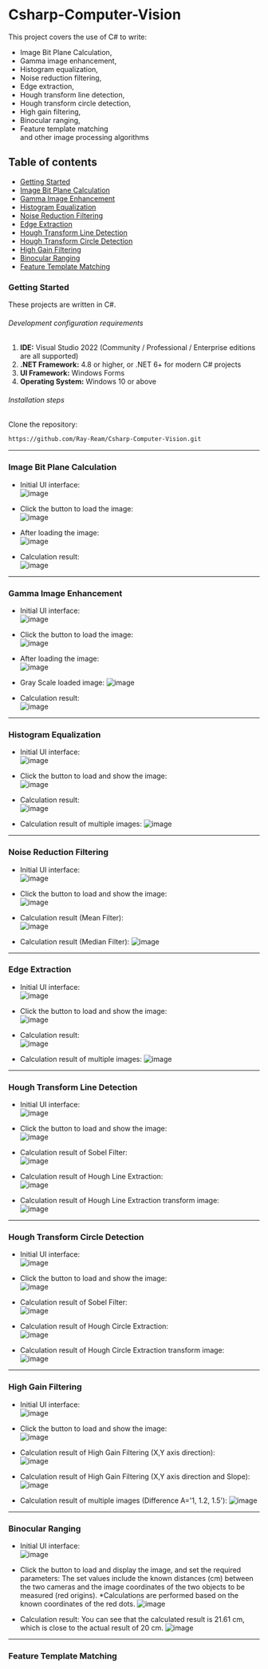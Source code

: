 # Csharp-Computer-Vision

This project covers the use of C# to write:  
- Image Bit Plane Calculation,  
- Gamma image enhancement,  
- Histogram equalization,  
- Noise reduction filtering,  
- Edge extraction,  
- Hough transform line detection,  
- Hough transform circle detection,  
- High gain filtering,  
- Binocular ranging,  
- Feature template matching  
and other image processing algorithms


## Table of contents  
- [Getting Started](#getting-started)
- [Image Bit Plane Calculation](#image-bit-plane-calculation)
- [Gamma Image Enhancement](#gamma-image-enhancement)
- [Histogram Equalization](#histogram-equalization)
- [Noise Reduction Filtering](#noise-reduction-filtering)
- [Edge Extraction](#edge-extraction)
- [Hough Transform Line Detection](#hough-transform-line-detection)
- [Hough Transform Circle Detection](#hough-transform-circle-detection)
- [High Gain Filtering](#high-gain-filtering)
- [Binocular Ranging](#binocular-ranging)
- [Feature Template Matching](#feature-template-matching)


### Getting Started
These projects are written in C#.


###### Development configuration requirements
1. **IDE:** Visual Studio 2022 (Community / Professional / Enterprise editions are all supported)  
2. **.NET Framework:** 4.8 or higher, or .NET 6+ for modern C# projects  
3. **UI Framework:** Windows Forms  
4. **Operating System:** Windows 10 or above

###### Installation steps
Clone the repository:  
```sh
https://github.com/Ray-Ream/Csharp-Computer-Vision.git
```

---

### Image Bit Plane Calculation
- Initial UI interface:  
![image](https://github.com/Ray-Ream/Csharp-Computer-Vision/blob/main/images/bit-plane-ui.png)

- Click the button to load the image:  
![image](https://github.com/Ray-Ream/Csharp-Computer-Vision/blob/main/images/bit-plane-loadImg.png)

- After loading the image:  
![image](https://github.com/Ray-Ream/Csharp-Computer-Vision/blob/main/images/bit-plane-loadImg-after.png)

- Calculation result:  
![image](https://github.com/Ray-Ream/Csharp-Computer-Vision/blob/main/images/bit-plane-processed.png)

---

### Gamma Image Enhancement
- Initial UI interface:  
![image](https://github.com/Ray-Ream/Csharp-Computer-Vision/blob/main/images/gamma-ui.png)

- Click the button to load the image:  
![image](https://github.com/Ray-Ream/Csharp-Computer-Vision/blob/main/images/gamma-loadImg.png)

- After loading the image:  
![image](https://github.com/Ray-Ream/Csharp-Computer-Vision/blob/main/images/gamma-loadImg-after.png)

- Gray Scale loaded image:
![image](https://github.com/Ray-Ream/Csharp-Computer-Vision/blob/main/images/gamma-gray-scale.png)

- Calculation result:  
![image](https://github.com/Ray-Ream/Csharp-Computer-Vision/blob/main/images/gamma-processed.png)

---

### Histogram Equalization
- Initial UI interface:  
![image](https://github.com/Ray-Ream/Csharp-Computer-Vision/blob/main/images/hist-ui.png)

- Click the button to load and show the image:  
![image](https://github.com/Ray-Ream/Csharp-Computer-Vision/blob/main/images/hist-loadImg-after.png)

- Calculation result:  
![image](https://github.com/Ray-Ream/Csharp-Computer-Vision/blob/main/images/hist-processed.png)

- Calculation result of multiple images:
![image](https://github.com/Ray-Ream/Csharp-Computer-Vision/blob/main/images/hist-processed-multi.png)

---

### Noise Reduction Filtering
- Initial UI interface:  
![image](https://github.com/Ray-Ream/Csharp-Computer-Vision/blob/main/images/noise-ui.png)

- Click the button to load and show the image:  
![image](https://github.com/Ray-Ream/Csharp-Computer-Vision/blob/main/images/noise-loadImg.png)

- Calculation result (Mean Filter):  
![image](https://github.com/Ray-Ream/Csharp-Computer-Vision/blob/main/images/noise-mean.png)

- Calculation result (Median Filter):
![image](https://github.com/Ray-Ream/Csharp-Computer-Vision/blob/main/images/noise-mediam.png)

---

### Edge Extraction
- Initial UI interface:  
![image](https://github.com/Ray-Ream/Csharp-Computer-Vision/blob/main/images/edge-ui.png)

- Click the button to load and show the image:  
![image](https://github.com/Ray-Ream/Csharp-Computer-Vision/blob/main/images/edge-loadImg-after.png)

- Calculation result:  
![image](https://github.com/Ray-Ream/Csharp-Computer-Vision/blob/main/images/edge-processed.png)

- Calculation result of multiple images:
![image](https://github.com/Ray-Ream/Csharp-Computer-Vision/blob/main/images/edge-multi.png)

---

### Hough Transform Line Detection
- Initial UI interface:  
![image](https://github.com/Ray-Ream/Csharp-Computer-Vision/blob/main/images/hough-line-ui.png)

- Click the button to load and show the image:  
![image](https://github.com/Ray-Ream/Csharp-Computer-Vision/blob/main/images/hough-line-loadImg-after.png)

- Calculation result of Sobel Filter:  
![image](https://github.com/Ray-Ream/Csharp-Computer-Vision/blob/main/images/hough-line-sobel.png)

- Calculation result of Hough Line Extraction:  
![image](https://github.com/Ray-Ream/Csharp-Computer-Vision/blob/main/images/hough-line-processed.png)

- Calculation result of Hough Line Extraction transform image:  
![image](https://github.com/Ray-Ream/Csharp-Computer-Vision/blob/main/images/hough-line-transform.png)

---

### Hough Transform Circle Detection
- Initial UI interface:  
![image](https://github.com/Ray-Ream/Csharp-Computer-Vision/blob/main/images/hough-circle-ui.png)

- Click the button to load and show the image:  
![image](https://github.com/Ray-Ream/Csharp-Computer-Vision/blob/main/images/hough-circle-loadImg-after.png)

- Calculation result of Sobel Filter:  
![image](https://github.com/Ray-Ream/Csharp-Computer-Vision/blob/main/images/hough-circle-sobel.png)

- Calculation result of Hough Circle Extraction:  
![image](https://github.com/Ray-Ream/Csharp-Computer-Vision/blob/main/images/hough-circle-processed.png)

- Calculation result of Hough Circle Extraction transform image:  
![image](https://github.com/Ray-Ream/Csharp-Computer-Vision/blob/main/images/hough-circle-transform.png)

---

### High Gain Filtering
- Initial UI interface:  
![image](https://github.com/Ray-Ream/Csharp-Computer-Vision/blob/main/images/gain-ui.png)

- Click the button to load and show the image:  
![image](https://github.com/Ray-Ream/Csharp-Computer-Vision/blob/main/images/gain-after.png)

- Calculation result of High Gain Filtering (X,Y axis direction):  
![image](https://github.com/Ray-Ream/Csharp-Computer-Vision/blob/main/images/gain-processed-xy.png)

- Calculation result of High Gain Filtering (X,Y axis direction and Slope):  
![image](https://github.com/Ray-Ream/Csharp-Computer-Vision/blob/main/images/gain-processed-xy-slope.png)

- Calculation result of multiple images (Difference A='1, 1.2, 1.5'):
![image](https://github.com/Ray-Ream/Csharp-Computer-Vision/blob/main/images/gain-processed-multi.png)

---

### Binocular Ranging

- Initial UI interface:  
![image](https://github.com/Ray-Ream/Csharp-Computer-Vision/blob/main/images/binocular-ui.png)

- Click the button to load and display the image, and set the required parameters:
The set values ​​include the known distances (cm) between the two cameras and the image coordinates of the two objects to be measured (red origins).
*Calculations are performed based on the known coordinates of the red dots.
![image](https://github.com/Ray-Ream/Csharp-Computer-Vision/blob/main/images/binocular-loadImg-setPos.png)

- Calculation result:
You can see that the calculated result is 21.61 cm, which is close to the actual result of 20 cm.
![image](https://github.com/Ray-Ream/Csharp-Computer-Vision/blob/main/images/binocular-processed.png)

---

### Feature Template Matching

